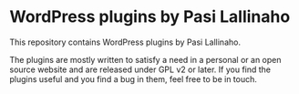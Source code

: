 # WordPress plugins by Pasi Lallinaho

This repository contains WordPress plugins by Pasi Lallinaho.

The plugins are mostly written to satisfy a need in a personal or an open source website and are released under GPL v2 or later. If you find the plugins useful and you find a bug in them, feel free to be in touch.
